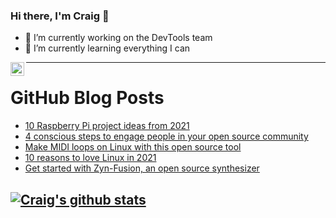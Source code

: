### Hi there, I'm Craig 👋

<!--
**CraigTeelFugro/CraigTeelFugro** is a ✨ _special_ ✨ repository because its `README.md` (this file) appears on your GitHub profile.

Here are some ideas to get you started:
-->

- 🔭 I’m currently working on the DevTools team
- 🌱 I’m currently learning everything I can

[<img align="left" alt="Craig Teel | LinkedIn" width="22px" src="https://cdn.jsdelivr.net/npm/simple-icons@v3/icons/linkedin.svg" />][linkedin]

---

# GitHub Blog Posts

<!-- BLOG-POST-LIST:START -->
- [10 Raspberry Pi project ideas from 2021](https://opensource.com/article/21/12/raspberry-pi-projects)
- [4 conscious steps to engage people in your open source community](https://opensource.com/article/21/12/how-give-gift-open-source)
- [Make MIDI loops on Linux with this open source tool](https://opensource.com/article/21/12/midi-loops-seq24)
- [10 reasons to love Linux in 2021](https://opensource.com/article/21/12/reasons-love-linux)
- [Get started with Zyn-Fusion, an open source synthesizer](https://opensource.com/article/21/12/zyn-fusion)
<!-- BLOG-POST-LIST:END -->

## [![Craig's github stats](https://github-readme-stats.vercel.app/api?username=craigteelfugro)](https://github.com/anuraghazra/github-readme-stats)


[linkedin]: https://linkedin.com/in/craig-teel-b8786771
